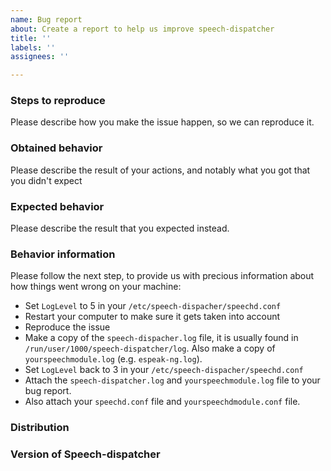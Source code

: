 ```yaml
---
name: Bug report
about: Create a report to help us improve speech-dispatcher
title: ''
labels: ''
assignees: ''

---
```


### Steps to reproduce

Please describe how you make the issue happen, so we can reproduce it.

### Obtained behavior

Please describe the result of your actions, and notably what you got that you didn't expect

### Expected behavior

Please describe the result that you expected instead.

### Behavior information

Please follow the next step, to provide us with precious information about how things went wrong on your machine:

* Set `LogLevel` to 5 in your `/etc/speech-dispacher/speechd.conf`
* Restart your computer to make sure it gets taken into account
* Reproduce the issue
* Make a copy of the `speech-dispacher.log` file, it is usually found in `/run/user/1000/speech-dispatcher/log`. Also make a copy of `yourspeechmodule.log` (e.g. `espeak-ng.log`).
* Set `LogLevel` back to 3 in your `/etc/speech-dispacher/speechd.conf`
* Attach the `speech-dispatcher.log` and `yourspeechmodule.log` file to your bug report.
* Also attach your `speechd.conf` file and `yourspeechdmodule.conf` file.

### Distribution



### Version of Speech-dispatcher
